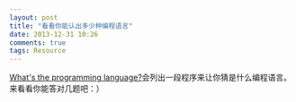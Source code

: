 ```yaml
---
layout: post
title: "看看你能认出多少种编程语言"
date: 2013-12-31 10:26
comments: true
tags: Resource
---
```


[What's the programming language?](http://wtpl.heroku.com/)会列出一段程序来让你猜是什么编程语言。来看看你能答对几题吧：）